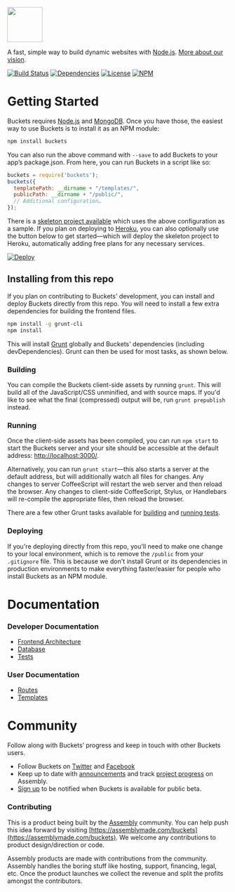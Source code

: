 <a href="http://buckets.io"><img src="http://buckets.io/images/buckets-logo.svg" height="80"></a>

A fast, simple way to build dynamic websites with [Node.js](http://nodejs.org). [More about our vision](docs/vision/vision.md).

[![Build Status](http://img.shields.io/travis/asm-products/buckets/master.svg?style=flat)](https://travis-ci.org/asm-products/buckets)
[![Dependencies](http://img.shields.io/david/asm-products/buckets.svg?style=flat)](https://david-dm.org/asm-products/buckets)
[![License](http://img.shields.io/npm/l/buckets.svg?style=flat)](LICENSE.md)
[![NPM](http://img.shields.io/npm/v/buckets.svg?style=flat)](https://www.npmjs.org/package/buckets)

# Getting Started

Buckets requires [Node.js](http://nodejs.org) and [MongoDB](http://www.mongodb.org). Once you have those, the easiest way to use Buckets is to install it as an NPM module:

```bash
npm install buckets
```

You can also run the above command with `--save` to add Buckets to your app’s package.json. From here, you can run Buckets in a script like so:

```javascript
buckets = require('buckets');
buckets({
  templatePath: __dirname + "/templates/",
  publicPath: __dirname + "/public/",
  // Additional configuration…
});
```

There is a [skeleton project available](https://github.com/bucketsio/skeleton) which uses the above configuration as a sample. If you plan on deploying to [Heroku](http://heroku.com/), you can also optionally use the button below to get started—which will deploy the skeleton project to Heroku, automatically adding free plans for any necessary services.

[![Deploy](https://www.herokucdn.com/deploy/button.png)](https://heroku.com/deploy?template=https://github.com/bucketsio/skeleton)

## Installing from this repo

If you plan on contributing to Buckets' development, you can install and deploy Buckets directly from this repo. You will need to install a few extra dependencies for building the frontend files.

```bash
npm install -g grunt-cli
npm install
```

This will install [Grunt](http://gruntjs.com/) globally and Buckets' dependencies (including devDependencies). Grunt can then be used for most tasks, as shown below.

### Building

You can compile the Buckets client-side assets by running `grunt`. This will build all of the JavaScript/CSS unminified, and with source maps. If you'd like to see what the final (compressed) output will be, run `grunt prepublish` instead.

### Running

Once the client-side assets has been compiled, you can run `npm start` to start the Buckets server and your site should be accessible at the default address: [http://localhost:3000/](http://localhost:3000/).

Alternatively, you can run `grunt start`—this also starts a server at the default address, but will additionally watch all files for changes. Any changes to server CoffeeScript will restart the web server and then reload the browser. Any changes to client-side CoffeeScript, Stylus, or Handlebars will re-compile the appropriate files, then reload the browser.

There are a few other Grunt tasks available for [building](docs/frontend.md) and [running tests](docs/tests.md).

### Deploying

If you're deploying directly from this repo, you'll need to make one change to your local environment, which is to remove the `/public` from your `.gitignore` file. This is because we don't install Grunt or its dependencies in production environments to make everything faster/easier for people who install Buckets as an NPM module.

# Documentation

### Developer Documentation

* [Frontend Architecture](docs/frontend.md)
* [Database](docs/database.md)
* [Tests](docs/tests.md)

### User Documentation

* [Routes](docs/user-docs/routes.md)
* [Templates](docs/user-docs/templates.md)

# Community

Follow along with Buckets’ progress and keep in touch with other Buckets users.

* Follow Buckets on [Twitter](http://twitter.com/bucketsio) and [Facebook](http://facebook.com/bucketsio)
* Keep up to date with [announcements](https://assembly.com/buckets/posts/) and track [project progress](https://assembly.com/buckets/wips) on Assembly.
* [Sign up](http://buckets.io) to be notified when Buckets is available for public beta.

### Contributing

This is a product being built by the [Assembly](https://assemblymade.com) community. You can help push this idea forward by visiting [https://assemblymade.com/buckets](https://assemblymade.com/buckets). We welcome any contributions to product design/direction or code.

Assembly products are made with contributions from the community. Assembly handles the boring stuff like hosting, support, financing, legal, etc. Once the product launches we collect the revenue and split the profits amongst the contributors.
